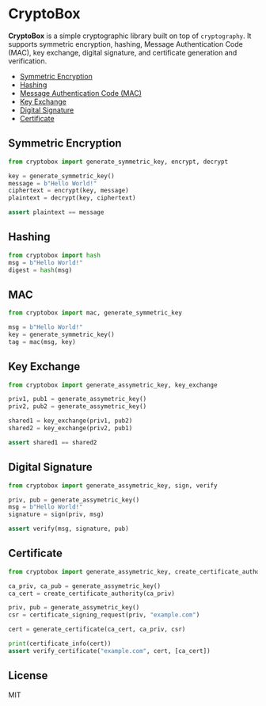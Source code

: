 # CryptoBox

**CryptoBox** is a simple cryptographic library built on top of `cryptography`. It supports symmetric encryption, hashing, Message Authentication Code (MAC), key exchange, digital signature, and certificate generation and verification.

- [Symmetric Encryption](#symmetric-encryption)
- [Hashing](#hashing)
- [Message Authentication Code (MAC)](#mac)
- [Key Exchange](#key-exchange)
- [Digital Signature](#digital-signature)
- [Certificate](#certificate)

## Symmetric Encryption

```python
from cryptobox import generate_symmetric_key, encrypt, decrypt

key = generate_symmetric_key()
message = b"Hello World!"
ciphertext = encrypt(key, message)
plaintext = decrypt(key, ciphertext)

assert plaintext == message
```

## Hashing

```python
from cryptobox import hash
msg = b"Hello World!"
digest = hash(msg)
```

## MAC

```python
from cryptobox import mac, generate_symmetric_key

msg = b"Hello World!"
key = generate_symmetric_key()
tag = mac(msg, key)
```

## Key Exchange

```python
from cryptobox import generate_assymetric_key, key_exchange

priv1, pub1 = generate_assymetric_key()
priv2, pub2 = generate_assymetric_key()

shared1 = key_exchange(priv1, pub2)
shared2 = key_exchange(priv2, pub1)

assert shared1 == shared2
```

## Digital Signature

```python
from cryptobox import generate_assymetric_key, sign, verify

priv, pub = generate_assymetric_key()
msg = b"Hello World!"
signature = sign(priv, msg)

assert verify(msg, signature, pub)
```

## Certificate

```python
from cryptobox import generate_assymetric_key, create_certificate_authority, certificate_signing_request, generate_certificate, verify_certificate

ca_priv, ca_pub = generate_assymetric_key()
ca_cert = create_certificate_authority(ca_priv)

priv, pub = generate_assymetric_key()
csr = certificate_signing_request(priv, "example.com")

cert = generate_certificate(ca_cert, ca_priv, csr)

print(certificate_info(cert))
assert verify_certificate("example.com", cert, [ca_cert])
```

## License

MIT
